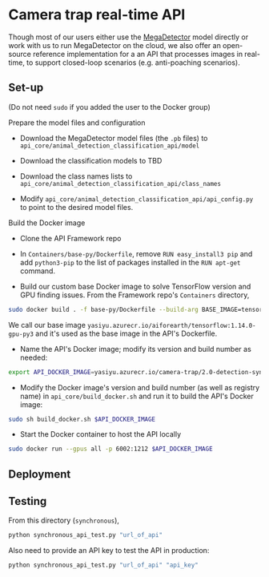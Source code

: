 # Camera trap real-time API

Though most of our users either use the [MegaDetector](https://github.com/Microsoft/CameraTraps#megadetector) model directly or work with us to run MegaDetector on the cloud, we also offer an open-source reference implementation for a an API that processes images in real-time, to support closed-loop scenarios (e.g. anti-poaching scenarios).


## Set-up

(Do not need `sudo` if you added the user to the Docker group)

Prepare the model files and configuration

- Download the MegaDetector model files (the `.pb` files) to `api_core/animal_detection_classification_api/model`

- Download the classification models to TBD

- Download the class names lists to `api_core/animal_detection_classification_api/class_names`

- Modify `api_core/animal_detection_classification_api/api_config.py` to point to the desired model files.

Build the Docker image

- Clone the API Framework repo

- In `Containers/base-py/Dockerfile`, remove `RUN easy_install3 pip` and add `python3-pip` to the list of packages installed in the `RUN apt-get` command.

- Build our custom base Docker image to solve TensorFlow version and GPU finding issues. From the Framework repo's `Containers` directory,
```bash
sudo docker build . -f base-py/Dockerfile --build-arg BASE_IMAGE=tensorflow/tensorflow:1.14.0-gpu-py3 -t yasiyu.azurecr.io/aiforearth/tensorflow:1.14.0-gpu-py3
```

We call our base image `yasiyu.azurecr.io/aiforearth/tensorflow:1.14.0-gpu-py3` and it's used as the base image in the API's Dockerfile.

- Name the API's Docker image; modify its version and build number as needed:
```bash
export API_DOCKER_IMAGE=yasiyu.azurecr.io/camera-trap/2.0-detection-sync:1
```

- Modify the Docker image's version and build number (as well as registry name) in `api_core/build_docker.sh` and run it to build the API's Docker image:
```bash
sudo sh build_docker.sh $API_DOCKER_IMAGE
```

- Start the Docker container to host the API locally
```bash
sudo docker run --gpus all -p 6002:1212 $API_DOCKER_IMAGE
```



## Deployment


## Testing

From this directory (`synchronous`),

```bash
python synchronous_api_test.py "url_of_api"
```

Also need to provide an API key to test the API in production:

```bash
python synchronous_api_test.py "url_of_api" "api_key"
```

